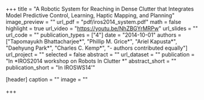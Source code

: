 +++
title = "A Robotic System for Reaching in Dense Clutter that Integrates Model Predictive Control, Learning, Haptic Mapping, and Planning"
image_preview = ""
url_pdf = "pdf/iros2014_system.pdf"
math = false
highlight = true
url_video = "https://youtu.be/NhZBGYrMRPw"
url_slides = ""
url_code = ""
publication_types = ["4"]
date = "2014-10-01"
authors = ["Tapomayukh Bhattacharjee*", "Phillip M. Grice*", "Ariel Kapusta*", "Daehyung Park*", "Charles C. Kemp*", "- authors contributed equally"]
url_project = ""
selected = false
abstract = ""
url_dataset = ""
publication = "In *IROS2014 workshop on Robots In Clutter *"
abstract_short = ""
publication_short = "In IROSWS14'"

[header]
  caption = ""
  image = ""

+++

